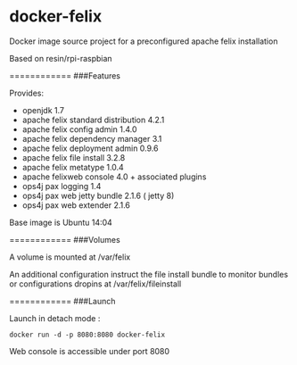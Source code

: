 docker-felix
============

Docker image source project for a preconfigured apache felix installation

Based on resin/rpi-raspbian

============
###Features

Provides:
- openjdk 1.7
- apache felix standard distribution 4.2.1
- apache felix config admin 1.4.0
- apache felix dependency manager 3.1
- apache felix deployment admin 0.9.6
- apache felix file install 3.2.8
- apache felix metatype 1.0.4
- apache felixweb console 4.0 + associated plugins
- ops4j pax logging 1.4
- ops4j pax web jetty bundle 2.1.6 ( jetty 8)
- ops4j pax web extender  2.1.6

Base image is Ubuntu 14:04

============
###Volumes

A volume is mounted at /var/felix

An additional configuration instruct the file install bundle to monitor bundles or configurations dropins at /var/felix/fileinstall

============
###Launch

Launch in detach mode : 
```
docker run -d -p 8080:8080 docker-felix
```

Web console is accessible under port 8080
